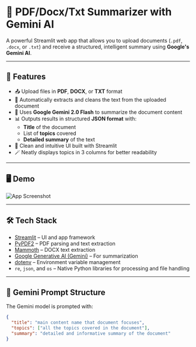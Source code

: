 # 📄 PDF/Docx/Txt Summarizer with Gemini AI

A powerful Streamlit web app that allows you to upload documents (`.pdf`, `.docx`, or `.txt`) and receive a structured, intelligent summary using **Google's Gemini AI**.

---

## 🚀 Features

- 📤 Upload files in **PDF**, **DOCX**, or **TXT** format
- 📄 Automatically extracts and cleans the text from the uploaded document
- 🤖 Uses **Google Gemini 2.0 Flash** to summarize the document content
- 📊 Outputs results in structured **JSON format** with:
  - **Title** of the document
  - List of **topics** covered
  - **Detailed summary** of the text
- 🧱 Clean and intuitive UI built with Streamlit
- 🪄 Neatly displays topics in 3 columns for better readability

---

## 🖥️ Demo

![App Screenshot](https://placehold.co/800x400?text=Streamlit+App+Screenshot)

---

## 🛠️ Tech Stack

- [Streamlit](https://streamlit.io/) – UI and app framework
- [PyPDF2](https://pypi.org/project/PyPDF2/) – PDF parsing and text extraction
- [Mammoth](https://pypi.org/project/mammoth/) – DOCX text extraction
- [Google Generative AI (Gemini)](https://ai.google.dev/) – For summarization
- [dotenv](https://pypi.org/project/python-dotenv/) – Environment variable management
- `re`, `json`, and `os` – Native Python libraries for processing and file handling

---

## 🧠 Gemini Prompt Structure

The Gemini model is prompted with:

```json
{
  "title": "main content name that document focuses",
  "topics": ["all the topics covered in the document"],
  "summary": "detailed and informative summary of the document"
}



